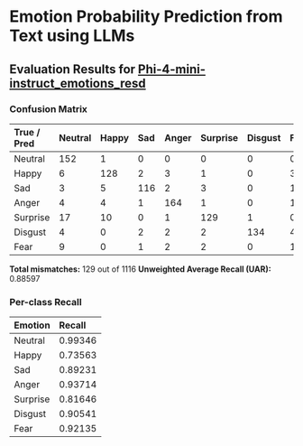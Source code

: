 # Emotion Probability Prediction from Text using LLMs

## Evaluation Results for [Phi-4-mini-instruct_emotions_resd](https://github.com/LEYA-HSE/ESWA_2025/blob/LLMs/corpora/Phi-4-mini-instruct_emotions_resd.csv)

### Confusion Matrix

| True / Pred | Neutral | Happy | Sad | Anger | Surprise | Disgust | Fear |
|:------------|:--------|:------|:----|:------|:---------|:--------|:-----|
| Neutral     | 152     | 1     | 0   | 0     | 0        | 0       | 0    |
| Happy       | 6       | 128   | 2   | 3     | 1        | 0       | 34   |
| Sad         | 3       | 5     | 116 | 2     | 3        | 0       | 1    |
| Anger       | 4       | 4     | 1   | 164   | 1        | 0       | 1    |
| Surprise    | 17      | 10    | 0   | 1     | 129      | 1       | 0    |
| Disgust     | 4       | 0     | 2   | 2     | 2        | 134     | 4    |
| Fear        | 9       | 0     | 1   | 2     | 2        | 0       | 164  |

**Total mismatches:** 129 out of 1116
**Unweighted Average Recall (UAR):** 0.88597

### Per-class Recall

| Emotion  | Recall  |
|:---------|:--------|
| Neutral  | 0.99346 |
| Happy    | 0.73563 |
| Sad      | 0.89231 |
| Anger    | 0.93714 |
| Surprise | 0.81646 |
| Disgust  | 0.90541 |
| Fear     | 0.92135 |
